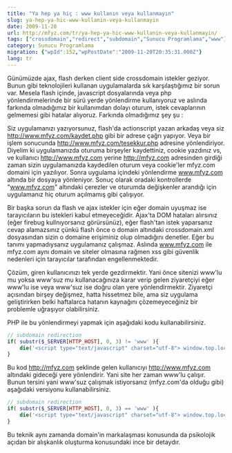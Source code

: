```yaml
---
title: "Ya hep ya hiç : www kullanın veya kullanmayın"
slug: ya-hep-ya-hic-www-kullanin-veya-kullanmayin
date: 2009-11-20
url: http://mfyz.com/tr/ya-hep-ya-hic-www-kullanin-veya-kullanmayin/
tags: ["crossdomain","redirect","subdomain","Sunucu Programlama","www"]
category: Sunucu Programlama
migration: {"wpId":152,"wpPostDate":"2009-11-20T20:35:31.000Z"}
lang: tr
---
```


Günümüzde ajax, flash derken client side crossdomain istekler geziyor. Bunun gibi teknolojileri kullanan uygulamalarda sık karşılaştığımız bir sorun var. Mesela flash içinde, javascript dosyalarında veya php yönlendirmelerinde bir sürü yerde yönlendirme kullanıyoruz ve aslında farkında olmadığımız bir kullanımdan dolayı oturum, istek cevaplarının gelmemesi gibi hatalar alıyoruz. Farkında olmadığımız şey şu :

Siz uygulamanızı yazıyorsunuz, flash'da actionscript yazan arkadaş veya siz http://www.mfyz.com/kaydet.php gibi bir adrese çağrı yapıyor. Veya bir işlem sonucunda http://www.mfyz.com/tesekkur.php adresine yönlendiriyor. Diyelim ki uygulamanızda oturuma birşeyler kaydettiniz, cookie yazdınız vs, ve kullanıcı http://www.mfyz.com yerine http://mfyz.com adresinden girdiği zaman sizin uygulamanızda kaydedilen oturum veya cookie'ler mfyz.com domaini için yazılıyor. Sonra uygulama içindeki yönlendirme www.mfyz.com altında bir dosyaya yönleniyor. Sonuç olarak oradaki kontrollerde "www.mfyz.com" altındaki çerezler ve oturumda değişkenler arandığı için uygulamanız hiç oturum açılmamış gibi çalışıyor.

Bir başka sorun da flash ve ajax istekler için eğer domain uyuşmaz ise tarayıcıların bu istekleri kabul etmeyeceğidir. Ajax'ta DOM hataları alırsınız (eğer firebug kullnıyorsanız görürsünüz), eğer flash'tan istek yaparsanız cevap alamazsınız çünkü flash önce o domain altındaki crossdomain.xml dosyasından sizin o domaine erişiminiz olup olmadığını denetler. Eğer bu tanımı yapmadıysanız uygulamanız çalışmaz. Aslında www.mfyz.com ile mfyz.com aynı domain ve siteler olmasına rağmen xss gibi güvenlik nedenleri için tarayıcılar tarafından engellenmektedir.

Çözüm, giren kullanıcınızı tek yerde gezdirmektir. Yani önce sitenizi www'lu mu yoksa www'suz mu kullanacağınıza karar verip gelen ziyaretçiyi eğer www'lu ise veya www'suz ise doğru olan yere yönlendirmektir. Ziyaretçi açısından birşey değişmez, hatta hissetmez bile, ama siz uygulama geliştirirken belki haftalarca hatanın kaynağını çözemeyeceğiniz bir problemle uğraşıyor olabilirsiniz.

PHP ile bu yönlendirmeyi yapmak için aşağıdaki kodu kullanabilirsiniz.

```php
// subdomain redirection
if( substr($_SERVER[HTTP_HOST], 0, 3) != 'www' ){
    die('<script type="text/javascript" charset="utf-8"> window.top.location = "http://www.mfyz.com'. $_SERVER[REQUEST_URI] .'"; </script>');
}

```

Bu kod http://mfyz.com şeklinde gelen kullanıcıyı http://www.mfyz.com altındaki gideceği yere yönlendirir. Yani site her zaman www'lu çalışır. Bunun tersini yani www'suz çalışmak istiyorsanız (mfyz.com'da olduğu gibi) aşağıdaki versiyonu kullanabilirsiniz.

```php
// subdomain redirection
if( substr($_SERVER[HTTP_HOST], 0, 3) == 'www' ){
    die('<script type="text/javascript" charset="utf-8"> window.top.location = "http://mfyz.com'. $_SERVER[REQUEST_URI] .'"; </script>');
}

```

Bu teknik aynı zamanda domain'in markalaşması konusunda da psikolojik açıdan bir alışkanlık oluşturma konusundaki ince bir detaydır.